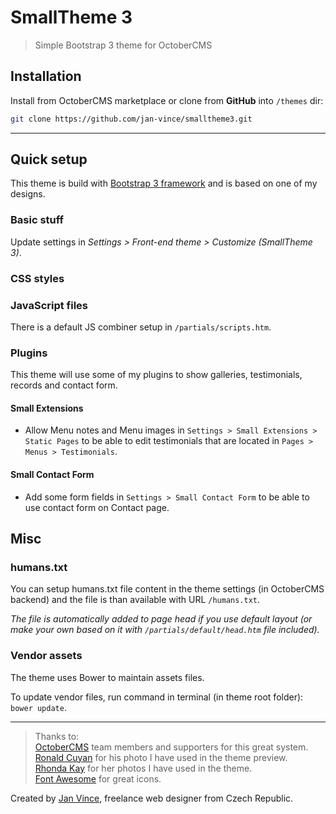 # SmallTheme 3
> Simple Bootstrap 3 theme for OctoberCMS

## Installation

Install from OctoberCMS marketplace or clone from **GitHub** into `/themes` dir:

````sh
git clone https://github.com/jan-vince/smalltheme3.git
````

----

## Quick setup

This theme is build with [Bootstrap 3 framework](https://getbootstrap.com/docs/3.3/) and is based on one of my designs.

### Basic stuff

Update settings in *Settings > Front-end theme > Customize (SmallTheme 3)*.

### CSS styles


### JavaScript files

There is a default JS combiner setup in  ````/partials/scripts.htm````.


### Plugins

This theme will use some of my plugins to show galleries, testimonials, records and contact form.

#### Small Extensions

* Allow Menu notes and Menu images in ````Settings > Small Extensions > Static Pages```` to be able to edit testimonials that are located in ````Pages > Menus > Testimonials````.

#### Small Contact Form

* Add some form fields in ````Settings > Small Contact Form```` to be able to use contact form on Contact page.


## Misc

### humans.txt

You can setup humans.txt file content in the theme settings (in OctoberCMS backend) and the file is than available with URL ```/humans.txt```.

*The file is automatically added to page head if you use default layout (or make your own based on it with ```/partials/default/head.htm``` file included).*

### Vendor assets

The theme uses Bower to maintain assets files.

To update vendor files, run command in terminal (in theme root folder): ```bower update```.

----

> Thanks to:    
> [OctoberCMS](http://www.octobercms.com) team members and supporters for this great system.    
> [Ronald Cuyan](https://unsplash.com/@ronaldcuyan) for his photo I have used in the theme preview.    
> [Rhonda Kay](https://unsplash.com/@rhondak) for her photos I have used in the theme.    
> [Font Awesome](http://www.fontawesome.io) for great icons.

Created by [Jan Vince](http://www.vince.cz), freelance web designer from Czech Republic.
